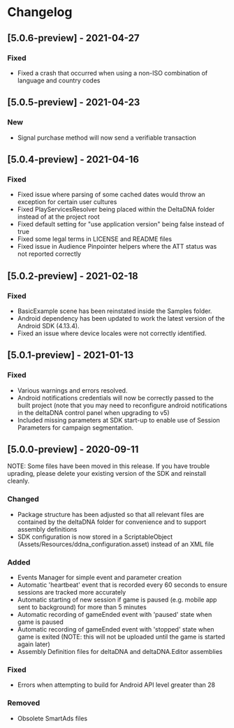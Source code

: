 # Changelog

## [5.0.6-preview] - 2021-04-27

### Fixed
- Fixed a crash that occurred when using a non-ISO combination of language and country codes

## [5.0.5-preview] - 2021-04-23

### New
- Signal purchase method will now send a verifiable transaction 

## [5.0.4-preview] - 2021-04-16

### Fixed
- Fixed issue where parsing of some cached dates would throw an exception for certain user cultures
- Fixed PlayServicesResolver being placed within the DeltaDNA folder instead of at the project root
- Fixed default setting for "use application version" being false instead of true
- Fixed some legal terms in LICENSE and README files
- Fixed issue in Audience Pinpointer helpers where the ATT status was not reported correctly

## [5.0.2-preview] - 2021-02-18

### Fixed
- BasicExample scene has been reinstated inside the Samples folder.
- Android dependency has been updated to work the latest version of the Android SDK (4.13.4).
- Fixed an issue where device locales were not correctly identified.

## [5.0.1-preview] - 2021-01-13

### Fixed
- Various warnings and errors resolved.
- Android notifications credentials will now be correctly passed to the built project (note that you may need to reconfigure android notifications in the deltaDNA control panel when upgrading to v5)
- Included missing parameters at SDK start-up to enable use of Session Parameters for campaign segmentation.

## [5.0.0-preview] - 2020-09-11

NOTE: Some files have been moved in this release. If you have trouble uprading, please delete your existing version of the SDK and reinstall cleanly.

### Changed
- Package structure has been adjusted so that all relevant files are contained by the deltaDNA folder for convenience and to support assembly definitions
- SDK configuration is now stored in a ScriptableObject (Assets/Resources/ddna_configuration.asset) instead of an XML file

### Added
- Events Manager for simple event and parameter creation
- Automatic 'heartbeat' event that is recorded every 60 seconds to ensure sessions are tracked more accurately
- Automatic starting of new session if game is paused (e.g. mobile app sent to background) for more than 5 minutes
- Automatic recording of gameEnded event with 'paused' state when game is paused
- Automatic recording of gameEnded event with 'stopped' state when game is exited (NOTE: this will not be uploaded until the game is started again later)
- Assembly Definition files for deltaDNA and deltaDNA.Editor assemblies

### Fixed
- Errors when attempting to build for Android API level greater than 28

### Removed
- Obsolete SmartAds files

